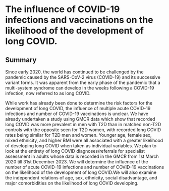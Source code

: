 # The influence of COVID-19 infections and vaccinations on the likelihood of the development of long COVID.

## Summary

Since early 2020, the world has continued to be challenged by the pandemic caused by the SARS-CoV-2 virus (COVID-19) and its successive variant forms. It was apparent from the early phase of the pandemic that a multi-system syndrome can develop in the weeks following a COVID-19 infection, now referred to as long COVID.

While work has already been done to determine the risk factors for the development of long COVID, the influence of multiple acute COVID-19 infections and number of COVID-19 vaccinations is unclear. We have already undertaken a study using GMCR data which show that recorded long COVID was more prevalent in men with T2D than in matched non-T2D controls with the opposite seen for T2D women, with recorded long COVID rates being similar for T2D men and women. Younger age, female sex, mixed ethnicity, and higher BMI were all associated with a greater likelihood of developing long COVID when taken as individual variables. We plan to look at the entirety of long COVID diagnoses/referrals for specialist assessment in adults whose data is recorded in the GMCR from 1st March 2020 till 31st December 2023. We will determine the influence of the number of acute COVID-19 infections and number of COVID-19 vaccinations on the likelihood of the development of long COVID.We will also examine the independent relations of age, sex, ethnicity, social disadvantage, and major comorbidities on the likelihood of long COVID developing.
